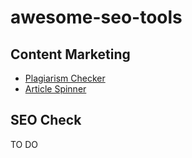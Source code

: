 # awesome-seo-tools

## Content Marketing
- [Plagiarism Checker](https://1text.com/)
- [Article Spinner](https://thearticlespinner.com/)

## SEO Check
TO DO
